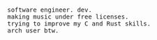 <samp>
software engineer. dev.<br>
making music under free licenses.<br>
trying to improve my C and Rust skills.<br>
arch user btw.
</samp>
